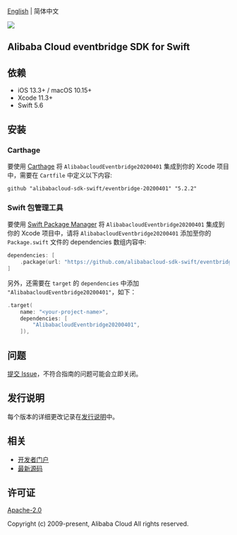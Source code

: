 [English](README.md) | 简体中文

![](https://aliyunsdk-pages.alicdn.com/icons/AlibabaCloud.svg)

## Alibaba Cloud eventbridge SDK for Swift

## 依赖

- iOS 13.3+ / macOS 10.15+
- Xcode 11.3+
- Swift 5.6

## 安装

### Carthage

要使用 [Carthage](https://github.com/Carthage/Carthage) 将 `AlibabacloudEventbridge20200401` 集成到你的 Xcode 项目中，需要在 `Cartfile` 中定义以下内容:

```ogdl
github "alibabacloud-sdk-swift/eventbridge-20200401" "5.2.2"
```

### Swift 包管理工具

要使用 [Swift Package Manager](https://swift.org/package-manager/) 将 `AlibabacloudEventbridge20200401` 集成到你的 Xcode 项目中，请将 `AlibabacloudEventbridge20200401` 添加至你的 `Package.swift` 文件的 dependencies 数组内容中:

```swift
dependencies: [
    .package(url: "https://github.com/alibabacloud-sdk-swift/eventbridge-20200401.git", from: "5.2.2")
]
```

另外，还需要在 `target` 的 `dependencies` 中添加 `"AlibabacloudEventbridge20200401"`，如下：

```swift
.target(
    name: "<your-project-name>",
    dependencies: [
        "AlibabacloudEventbridge20200401",
    ]),
```

## 问题

[提交 Issue](https://github.com/alibabacloud-sdk-swift/eventbridge-20200401/issues/new)，不符合指南的问题可能会立即关闭。

## 发行说明

每个版本的详细更改记录在[发行说明](./ChangeLog.txt)中。

## 相关

* [开发者门户](https://next.api.aliyun.com/home)
* [最新源码](https://github.com/alibabacloud-sdk-swift/eventbridge-20200401)

## 许可证

[Apache-2.0](http://www.apache.org/licenses/LICENSE-2.0)

Copyright (c) 2009-present, Alibaba Cloud All rights reserved.
